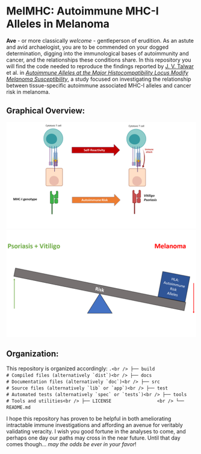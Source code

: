# MelMHC: Autoimmune MHC-I Alleles in Melanoma

**Ave** - or more classically *welcome* - gentleperson of erudition. As an astute and avid archaelogist, you are to be commended on your dogged determination, digging into the immunological bases of autoimmunity and cancer, and the relationships these conditions share. In this repository you will find the code needed to reproduce the findings reported by [J. V. Talwar](https://jvtalwar.github.io/dk-isle/) et al. in [*Autoimmune Alleles at the Major Histocompatibility Locus Modify Melanoma Susceptibility*](https://www.biorxiv.org/content/10.1101/2021.08.12.456166v1.full), a study focused on investigating the relationship between tissue-specific autoimmune associated MHC-I alleles and cancer risk in melanoma.  

## Graphical Overview:

![intro_1](./Figures/.IntroPage/Paper_Overview_Figure_1.png)<br>
![intro_2](./Figures/.IntroPage/Paper_Overview_Figure_2.png)<br>

## Organization:

This repository is organized accordingly:
    ```
    .<br />
    ├── build                   # Compiled files (alternatively `dist`)<br />
    ├── docs                    # Documentation files (alternatively `doc`)<br />
    ├── src                     # Source files (alternatively `lib` or `app`)<br />
    ├── test                    # Automated tests (alternatively `spec` or `tests`)<br />
    ├── tools                   # Tools and utilities<br />
    ├── LICENSE                 <br />
    └── README.md
     ```

I hope this repository has proven to be helpful in both ameliorating intractable immune investigations and affording an avenue for veritably validating veracity. I wish you good fortune in the analyses to come, and perhaps one day our paths may cross in the near future. Until that day comes though... *may the odds be ever in your favor*!
